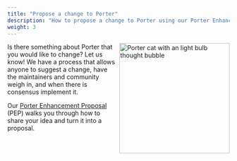 ```yaml
---
title: "Propose a change to Porter"
description: "How to propose a change to Porter using our Porter Enhancement Proposal (PEP) process"
weight: 3
---
```


<img src="/images/porter-idea.png" align="right"
    alt="Porter cat with an light bulb thought bubble" width="250px" />

Is there something about Porter that you would like to change? Let us know! We
have a process that allows anyone to suggest a change, have the maintainers and
community weigh in, and when there is consensus implement it.

Our [Porter Enhancement Proposal][pep] (PEP) walks you through how to share
your idea and turn it into a proposal.

[pep]: https://github.com/getporter/proposals/blob/main/CONTRIBUTING.md
